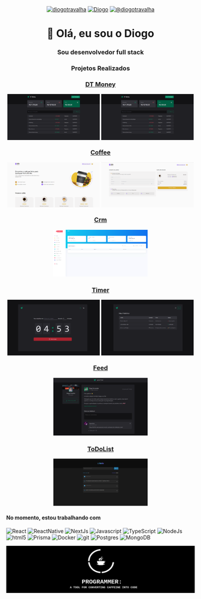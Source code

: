 <p align="center">
<a href="https://twitter.com/diogotravalha" target="blank"><img align="center" src="https://cdn.jsdelivr.net/npm/simple-icons@3.0.1/icons/twitter.svg" alt="diogotravalha" height="30" width="30" /></a>
<a href="https://www.linkedin.com/in/diogotravalha" target="blank"><img align="center" src="https://cdn.jsdelivr.net/npm/simple-icons@3.0.1/icons/linkedin.svg" alt="Diogo" height="30" width="30" /></a>
<a href="https://www.instagram.com/diogotravalha/" target="blank"><img align="center" src="https://cdn.jsdelivr.net/npm/simple-icons@3.0.1/icons/instagram.svg" alt="@diogotravalha" height="30" width="30" /></a>
</p>
<h1 align="center">👋 Olá, eu sou o Diogo</h1>
<h3 align="center">Sou desenvolvedor full stack</h3>

<h3 align="center">Projetos Realizados</h3>


<div align="center">

### [DT Money](https://github.com/DiogoTravalha/DTMoney)

<a href="https://github.com/DiogoTravalha/DTMoney" target="blank"><img align="center" src="https://github.com/DiogoTravalha/DTMoney/blob/main/preview.png" alt="dtmoney" width="49%" /><a>  </a><img align="center" src="https://github.com/DiogoTravalha/DTMoney/blob/main/preview.png" alt="dtmoney" width="49%" /></a>

### [Coffee](https://github.com/DiogoTravalha/Coffee)
<a href="https://github.com/DiogoTravalha/Coffee" target="blank"><img align="center" src="https://github.com/DiogoTravalha/Coffee/blob/main/preview.png" alt="coffee" width="49%" /><a>  </a><img align="center" src="https://github.com/DiogoTravalha/Coffee/raw/main/preview2.png" alt="coffee" width="49%" /></a>

### [Crm](https://github.com/DiogoTravalha/CRM)
<a href="https://github.com/DiogoTravalha/CRM" target="blank"><img src="https://github.com/DiogoTravalha/CRM/raw/main/crm.png" width="50%" ><a/>

### [Timer](https://github.com/DiogoTravalha/Timer)

<a href="https://github.com/DiogoTravalha/Timer" target="blank"><img align="center" src="https://github.com/DiogoTravalha/Timer/raw/main/preview.png" alt="timer" width="49%" /><a>  </a><img align="center" src="https://github.com/DiogoTravalha/Timer/raw/main/preview1.png" alt="timer" width="49%" /></a>

### [Feed](https://github.com/DiogoTravalha/igniteFeed)
<a href="https://github.com/DiogoTravalha/igniteFeed" target="blank"><img src="https://github.com/DiogoTravalha/igniteFeed/blob/main/preview.png" width="50%" ><a/>

### [ToDoList](https://github.com/DiogoTravalha/TodoList)
<a href="https://github.com/DiogoTravalha/TodoList" target="blank"><img src="https://github.com/DiogoTravalha/TodoList/blob/main/todo.png" width="50%" ><a/>

</div>

#### No momento, estou trabalhando com
![React](https://img.shields.io/badge/-React-45b8d8?style=flat-square&logo=react&logoColor=white)
![ReactNative](https://img.shields.io/badge/React%20Native-69529c?style=flat-square&logo=react&logoColor=white)
![NextJs](https://img.shields.io/badge/Next%20Js-000000?style=flat-square&logo=Next.js&logoColor=white)
![Javascript](https://img.shields.io/badge/Javascript-F7DF1E?style=flat-square&logo=JavaScript&logoColor=white)
![TypeScript](https://img.shields.io/badge/-TypeScript-007ACC?style=flat-square&logo=typescript&logoColor=white)
![NodeJs](https://img.shields.io/badge/Node%20JS-8eca4c?style=flat-square&logo=Node.js&logoColor=white)
![html5](https://img.shields.io/badge/-HTML5-E34F26?style=flat-square&logo=html5&logoColor=white) 
![Prisma](https://img.shields.io/badge/prisma-163249?style=flat-square&logo=prisma&logoColor=white) 
![Docker](https://img.shields.io/badge/-Docker-46a2f1?style=flat-square&logo=docker&logoColor=white)
![git](https://img.shields.io/badge/-Git-F05032?style=flat-square&logo=git&logoColor=white)
![Postgres](https://img.shields.io/badge/Postgres-30608e?style=flat-square&logo=PostgreSQL&logoColor=white)
![MongoDB](https://img.shields.io/badge/-MongoDB-13aa52?style=flat-square&logo=mongodb&logoColor=white)

![Screenshot](https://raw.githubusercontent.com/DiogoTravalha/CRM/main/banneradm.png)
